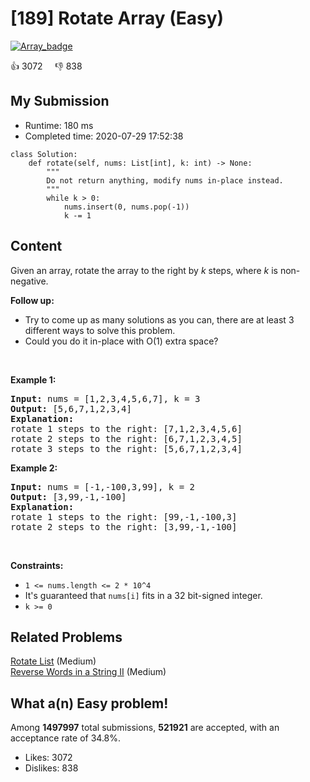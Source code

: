 # [189] Rotate Array (Easy)

[![Array_badge](https://img.shields.io/badge/topic-Array-green.svg)](https://leetcode.com/problems/rotate-array/) 

:+1: 3072 &nbsp; &nbsp; :thumbsdown: 838

## My Submission

- Runtime: 180 ms
- Completed time: 2020-07-29 17:52:38

```python3
class Solution:
    def rotate(self, nums: List[int], k: int) -> None:
        """
        Do not return anything, modify nums in-place instead.
        """
        while k > 0:
            nums.insert(0, nums.pop(-1))
            k -= 1
```

## Content
<p>Given an array, rotate the array to the right by <em>k</em> steps, where&nbsp;<em>k</em>&nbsp;is non-negative.</p>

<p><strong>Follow up:</strong></p>

<ul>
	<li>Try to come up as many solutions as you can, there are at least 3 different ways to solve this problem.</li>
	<li>Could you do it in-place with O(1) extra space?</li>
</ul>

<p>&nbsp;</p>
<p><strong>Example 1:</strong></p>

<pre>
<strong>Input:</strong> nums = [1,2,3,4,5,6,7], k = 3
<strong>Output:</strong> [5,6,7,1,2,3,4]
<strong>Explanation:</strong>
rotate 1 steps to the right: [7,1,2,3,4,5,6]
rotate 2 steps to the right: [6,7,1,2,3,4,5]
rotate 3 steps to the right: [5,6,7,1,2,3,4]
</pre>

<p><strong>Example 2:</strong></p>

<pre>
<strong>Input:</strong> nums = [-1,-100,3,99], k = 2
<strong>Output:</strong> [3,99,-1,-100]
<strong>Explanation:</strong> 
rotate 1 steps to the right: [99,-1,-100,3]
rotate 2 steps to the right: [3,99,-1,-100]
</pre>

<p>&nbsp;</p>
<p><strong>Constraints:</strong></p>

<ul>
	<li><code>1 &lt;= nums.length &lt;= 2 * 10^4</code></li>
	<li>It&#39;s guaranteed that <code>nums[i]</code> fits in a 32 bit-signed integer.</li>
	<li><code>k &gt;= 0</code></li>
</ul>


## Related Problems
[Rotate List](https://leetcode.com/problems/rotate-list/) (Medium) <br>
[Reverse Words in a String II](https://leetcode.com/problems/reverse-words-in-a-string-ii/) (Medium) <br>

## What a(n) Easy problem!
Among **1497997** total submissions, **521921** are accepted, with an acceptance rate of 34.8%. <br>

- Likes: 3072
- Dislikes: 838

